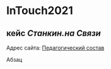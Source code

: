 
# InTouch2021
## кейс *Станкин.на Связи*

Адрес сайта: [Педагогический состав](https://stankin.ru/pages/id_66/page_160)

Абзац
